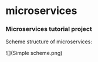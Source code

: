 # microservices
### Microservices tutorial project

Scheme structure of microservices:

![](Simple scheme.png)